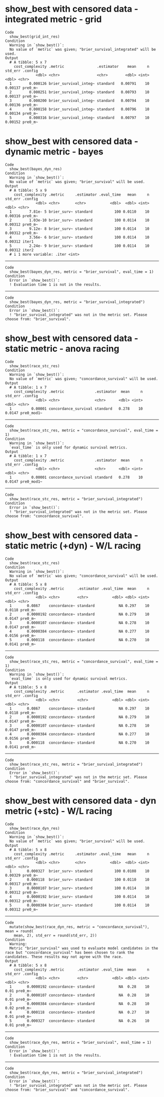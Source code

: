 # show_best with censored data - integrated metric - grid

    Code
      show_best(grid_int_res)
    Condition
      Warning in `show_best()`:
      No value of `metric` was given; "brier_survival_integrated" will be used.
    Output
      # A tibble: 5 x 7
        cost_complexity .metric               .estimator    mean     n std_err .config
                  <dbl> <chr>                 <chr>        <dbl> <int>   <dbl> <chr>  
      1        0.000126 brier_survival_integ~ standard   0.00791    10 0.00137 pre0_m~
      2        0.000251 brier_survival_integ~ standard   0.00793    10 0.00137 pre0_m~
      3        0.000200 brier_survival_integ~ standard   0.00794    10 0.00136 pre0_m~
      4        0.000158 brier_survival_integ~ standard   0.00796    10 0.00134 pre0_m~
      5        0.000316 brier_survival_integ~ standard   0.00797    10 0.00152 pre0_m~

# show_best with censored data - dynamic metric - bayes

    Code
      show_best(bayes_dyn_res)
    Condition
      Warning in `show_best()`:
      No value of `metric` was given; "brier_survival" will be used.
    Output
      # A tibble: 5 x 9
        cost_complexity .metric     .estimator .eval_time   mean     n std_err .config
                  <dbl> <chr>       <chr>           <dbl>  <dbl> <int>   <dbl> <chr>  
      1        7.81e- 5 brier_surv~ standard          100 0.0110    10 0.00316 pre0_m~
      2        1.03e-10 brier_surv~ standard          100 0.0114    10 0.00312 pre0_m~
      3        9.12e- 8 brier_surv~ standard          100 0.0114    10 0.00312 pre0_m~
      4        3.56e- 6 brier_surv~ standard          100 0.0114    10 0.00312 iter1  
      5        2.24e- 9 brier_surv~ standard          100 0.0114    10 0.00312 iter2  
      # i 1 more variable: .iter <int>

---

    Code
      show_best(bayes_dyn_res, metric = "brier_survival", eval_time = 1)
    Condition
      Error in `show_best()`:
      ! Evaluation time 1 is not in the results.

---

    Code
      show_best(bayes_dyn_res, metric = "brier_survival_integrated")
    Condition
      Error in `show_best()`:
      ! "brier_survival_integrated" was not in the metric set. Please choose from: "brier_survival".

# show_best with censored data - static metric - anova racing

    Code
      show_best(race_stc_res)
    Condition
      Warning in `show_best()`:
      No value of `metric` was given; "concordance_survival" will be used.
    Output
      # A tibble: 1 x 7
        cost_complexity .metric              .estimator  mean     n std_err .config   
                  <dbl> <chr>                <chr>      <dbl> <int>   <dbl> <chr>     
      1         0.00001 concordance_survival standard   0.278    10  0.0147 pre0_mod1~

---

    Code
      show_best(race_stc_res, metric = "concordance_survival", eval_time = 1)
    Condition
      Warning in `show_best()`:
      `eval_time` is only used for dynamic survival metrics.
    Output
      # A tibble: 1 x 7
        cost_complexity .metric              .estimator  mean     n std_err .config   
                  <dbl> <chr>                <chr>      <dbl> <int>   <dbl> <chr>     
      1         0.00001 concordance_survival standard   0.278    10  0.0147 pre0_mod1~

---

    Code
      show_best(race_stc_res, metric = "brier_survival_integrated")
    Condition
      Error in `show_best()`:
      ! "brier_survival_integrated" was not in the metric set. Please choose from: "concordance_survival".

# show_best with censored data - static metric (+dyn) - W/L racing

    Code
      show_best(race_stc_res)
    Condition
      Warning in `show_best()`:
      No value of `metric` was given; "concordance_survival" will be used.
    Output
      # A tibble: 5 x 8
        cost_complexity .metric      .estimator .eval_time  mean     n std_err .config
                  <dbl> <chr>        <chr>           <dbl> <dbl> <int>   <dbl> <chr>  
      1       0.0867    concordance~ standard           NA 0.297    10  0.0118 pre0_m~
      2       0.0000192 concordance~ standard           NA 0.279    10  0.0147 pre0_m~
      3       0.0000107 concordance~ standard           NA 0.278    10  0.0147 pre0_m~
      4       0.0000384 concordance~ standard           NA 0.277    10  0.0156 pre0_m~
      5       0.000118  concordance~ standard           NA 0.270    10  0.0141 pre0_m~

---

    Code
      show_best(race_stc_res, metric = "concordance_survival", eval_time = 1)
    Condition
      Warning in `show_best()`:
      `eval_time` is only used for dynamic survival metrics.
    Output
      # A tibble: 5 x 8
        cost_complexity .metric      .estimator .eval_time  mean     n std_err .config
                  <dbl> <chr>        <chr>           <dbl> <dbl> <int>   <dbl> <chr>  
      1       0.0867    concordance~ standard           NA 0.297    10  0.0118 pre0_m~
      2       0.0000192 concordance~ standard           NA 0.279    10  0.0147 pre0_m~
      3       0.0000107 concordance~ standard           NA 0.278    10  0.0147 pre0_m~
      4       0.0000384 concordance~ standard           NA 0.277    10  0.0156 pre0_m~
      5       0.000118  concordance~ standard           NA 0.270    10  0.0141 pre0_m~

---

    Code
      show_best(race_stc_res, metric = "brier_survival_integrated")
    Condition
      Error in `show_best()`:
      ! "brier_survival_integrated" was not in the metric set. Please choose from: "concordance_survival" and "brier_survival".

# show_best with censored data - dyn metric (+stc) - W/L racing

    Code
      show_best(race_dyn_res)
    Condition
      Warning in `show_best()`:
      No value of `metric` was given; "brier_survival" will be used.
    Output
      # A tibble: 5 x 8
        cost_complexity .metric     .estimator .eval_time   mean     n std_err .config
                  <dbl> <chr>       <chr>           <dbl>  <dbl> <int>   <dbl> <chr>  
      1       0.000327  brier_surv~ standard          100 0.0108    10 0.00329 pre0_m~
      2       0.000118  brier_surv~ standard          100 0.0110    10 0.00317 pre0_m~
      3       0.0000107 brier_surv~ standard          100 0.0114    10 0.00312 pre0_m~
      4       0.0000192 brier_surv~ standard          100 0.0114    10 0.00312 pre0_m~
      5       0.0000384 brier_surv~ standard          100 0.0114    10 0.00312 pre0_m~

---

    Code
      mutate(show_best(race_dyn_res, metric = "concordance_survival"), mean = round(
        mean, 2), std_err = round(std_err, 2))
    Condition
      Warning:
      Metric "brier_survival" was used to evaluate model candidates in the race but "concordance_survival" has been chosen to rank the candidates. These results may not agree with the race.
    Output
      # A tibble: 5 x 8
        cost_complexity .metric      .estimator .eval_time  mean     n std_err .config
                  <dbl> <chr>        <chr>           <dbl> <dbl> <int>   <dbl> <chr>  
      1       0.0000192 concordance~ standard           NA  0.28    10    0.01 pre0_m~
      2       0.0000107 concordance~ standard           NA  0.28    10    0.01 pre0_m~
      3       0.0000384 concordance~ standard           NA  0.28    10    0.02 pre0_m~
      4       0.000118  concordance~ standard           NA  0.27    10    0.01 pre0_m~
      5       0.000327  concordance~ standard           NA  0.26    10    0.01 pre0_m~

---

    Code
      show_best(race_dyn_res, metric = "brier_survival", eval_time = 1)
    Condition
      Error in `show_best()`:
      ! Evaluation time 1 is not in the results.

---

    Code
      show_best(race_dyn_res, metric = "brier_survival_integrated")
    Condition
      Error in `show_best()`:
      ! "brier_survival_integrated" was not in the metric set. Please choose from: "brier_survival" and "concordance_survival".

